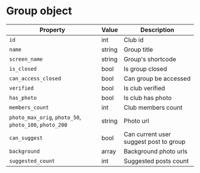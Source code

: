 # Group object

| Property | Value | Description |
|---|---|---|
|`id`|int|Club id|
|`name`|string|Group title|
|`screen_name`|string|Group's shortcode|
|`is_closed`|bool|Is group closed|
|`can_access_closed`|bool|Can group be accessed|
|`verified`|bool|Is club verified|
|`has_photo`|bool|Is club has photo|
|`members_count`|int|Club members count|
|`photo_max_orig`, `photo_50`, `photo_100`, `photo_200`|string|Photo url|
|`can_suggest`|bool|Can current user suggest post to group|
|`background`|array|Background photo urls|
|`suggested_count`|int|Suggested posts count|
